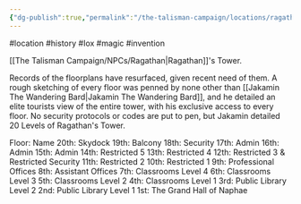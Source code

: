 ```yaml
---
{"dg-publish":true,"permalink":"/the-talisman-campaign/locations/ragathan-s-tower/","noteIcon":""}
---
```


#location #history #Iox #magic #invention 


[[The Talisman Campaign/NPCs/Ragathan\|Ragathan]]'s Tower.

Records of the floorplans have resurfaced, given recent need of them. A rough sketching of every floor was penned by none other than [[Jakamin The Wandering Bard\|Jakamin The Wandering Bard]], and he detailed an elite tourists view of the entire tower, with his exclusive access to every floor. No security protocols or codes are put to pen, but Jakamin detailed 20 Levels of Ragathan's Tower.

Floor: Name
20th: Skydock
19th: Balcony
18th: Security
17th: Admin
16th: Admin
15th: Admin
14th: Restricted 5
13th: Restricted 4
12th: Restricted 3 & Restricted Security
11th: Restricted 2
10th: Restricted 1
9th: Professional Offices
8th: Assistant Offices
7th: Classrooms Level 4
6th: Classrooms Level 3
5th: Classrooms Level 2
4th: Classrooms Level 1
3rd: Public Library Level 2
2nd: Public Library Level 1
1st: The Grand Hall of Naphae